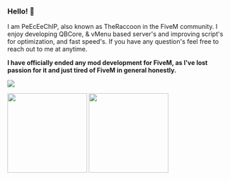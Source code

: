 ### Hello! 👋

I am PeEcEeChIP, also known as TheRaccoon in the FiveM community. I enjoy developing QBCore, & vMenu based server's and improving script's for optimization, and fast speed's. If you have any question's feel free to reach out to me at anytime.

**I have officially ended any mod development for FiveM, as I've lost passion for it and just tired of FiveM in general honestly.**

<img src="https://profile-counter.glitch.me/PeEcEeChIP/count.svg" />

<p float="left">
  <img src="https://github-readme-stats.vercel.app/api?username=PeEcEeChIP&show_icons=true&count_private=true&title_color=4f8cc9&text_color=9f9f9f&icon_color=4f8cc9&bg_color=181818" height="180">
  <img src="https://github-readme-stats.vercel.app/api/top-langs/?username=PeEcEeChIP&layout=compact&title_color=4f8cc9&text_color=9f9f9f&icon_color=4f8cc9&bg_color=181818" height="180">
</p>
